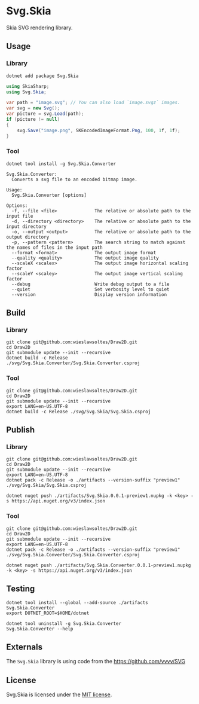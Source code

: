 # Svg.Skia

Skia SVG rendering library.

## Usage

### Library

```
dotnet add package Svg.Skia
```

```C#
using SkiaSharp;
using Svg.Skia;
```

```C#
var path = "image.svg"; // You can also load `image.svgz` images.
var svg = new Svg();
var picture = svg.Load(path);
if (picture != null)
{
    svg.Save("image.png", SKEncodedImageFormat.Png, 100, 1f, 1f);
}
```

### Tool

```
dotnet tool install -g Svg.Skia.Converter
```

```
Svg.Skia.Converter:
  Converts a svg file to an encoded bitmap image.

Usage:
  Svg.Skia.Converter [options]

Options:
  -f, --file <file>              The relative or absolute path to the input file
  -d, --directory <directory>    The relative or absolute path to the input directory
  -o, --output <output>          The relative or absolute path to the output directory
  -p, --pattern <pattern>        The search string to match against the names of files in the input path
  --format <format>              The output image format
  --quality <quality>            The output image quality
  --scaleX <scalex>              The output image horizontal scaling factor
  --scaleY <scaley>              The output image vertical scaling factor
  --debug                        Write debug output to a file
  --quiet                        Set verbosity level to quiet
  --version                      Display version information
```

## Build

### Library

```
git clone git@github.com:wieslawsoltes/Draw2D.git
cd Draw2D
git submodule update --init --recursive
dotnet build -c Release ./svg/Svg.Skia.Converter/Svg.Skia.Converter.csproj
```

### Tool

```
git clone git@github.com:wieslawsoltes/Draw2D.git
cd Draw2D
git submodule update --init --recursive
export LANG=en-US.UTF-8
dotnet build -c Release ./svg/Svg.Skia/Svg.Skia.csproj
```

## Publish

### Library

```
git clone git@github.com:wieslawsoltes/Draw2D.git
cd Draw2D
git submodule update --init --recursive
export LANG=en-US.UTF-8
dotnet pack -c Release -o ./artifacts --version-suffix "preview1" ./svg/Svg.Skia/Svg.Skia.csproj
```

```
dotnet nuget push ./artifacts/Svg.Skia.0.0.1-preview1.nupkg -k <key> -s https://api.nuget.org/v3/index.json
```

### Tool

```
git clone git@github.com:wieslawsoltes/Draw2D.git
cd Draw2D
git submodule update --init --recursive
export LANG=en-US.UTF-8
dotnet pack -c Release -o ./artifacts --version-suffix "preview1" ./svg/Svg.Skia.Converter/Svg.Skia.Converter.csproj
```

```
dotnet nuget push ./artifacts/Svg.Skia.Converter.0.0.1-preview1.nupkg -k <key> -s https://api.nuget.org/v3/index.json
```

## Testing

```
dotnet tool install --global --add-source ./artifacts Svg.Skia.Converter
export DOTNET_ROOT=$HOME/dotnet
```

```
dotnet tool uninstall -g Svg.Skia.Converter
Svg.Skia.Converter --help
```

## Externals

The `Svg.Skia` library is using code from the https://github.com/vvvv/SVG

## License

Svg.Skia is licensed under the [MIT license](LICENSE.TXT).
